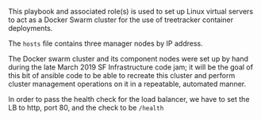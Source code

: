 This playbook and associated role(s) is used to set up Linux virtual servers to act as a Docker Swarm cluster for the use of treetracker container deployments. 

The `hosts` file contains three manager nodes by IP address. 

The Docker swarm cluster and its component nodes were set up by hand during the late March 2019 SF Infrastructure code jam; it will be the goal of this bit of ansible code to be able to recreate this cluster and perform cluster management operations on it in a repeatable, automated manner.

In order to pass the health check for the load balancer, we have to set the LB to http, port 80, and the check to be `/health`
